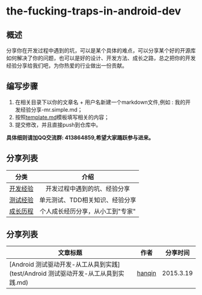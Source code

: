 # the-fucking-traps-in-android-dev
## 概述
分享你在开发过程中遇到的坑，可以是某个具体的难点，可以分享某个好的开源库如何解决了你的问题，也可以是好的设计、开发方法、成长之路，总之把你的开发经验分享给我们吧，为你热爱的行业做出一份贡献。


## 编写步骤
1. 在相关目录下以你的文章名 + 用户名新建一个markdown文件,例如 : 我的开发经验分享-mr.simple.md；
2. 按照[template.md](template.md)模板填写相关的内容；
3. 提交修改，并且直接push到仓库中。 

**具体细则请加QQ交流群: 413864859,希望大家踊跃参与进来。**

## 分享列表
|    分类     |      介绍      |     
|------------|:-----------------:|
|  [开发经验](dev) |  开发过程中遇到的坑、经验分享 |
|  [测试经验](test) |  单元测试、TDD相关知识、经验分享 |
|  [成长历程](experience) |  个人成长经历分享，从小工到"专家" |

## 分享列表
|           文章标题        |           作者              |      分享时间      |   
|---------------------------|:---------------------------:|--------------------|
|  [Android 测试驱动开发-从工从具到实践](test/Android 测试驱动开发-从工从具到实践.md) | [hanqin](https://www.github.com/hanqin)  | 2015.3.19 |
